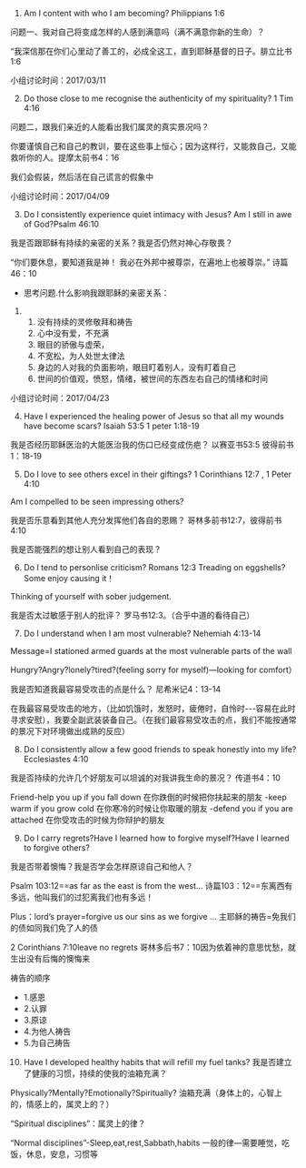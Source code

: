 1. Am I content with who I am becoming? Philippians 1:6

问题一、我对自己将变成怎样的人感到满意吗（满不满意你新的生命）？ 

“我深信那在你们心里动了善工的，必成全这工，直到耶稣基督的日子。‭‭腓立比书‬ ‭1:6‬ ‭

小组讨论时间：2017/03/11



2. Do those close to me recognise the authenticity of my spirituality? 1 Tim 4:16

问题二，跟我们亲近的人能看出我们属灵的真实景况吗？ 

你要谨慎自己和自己的教训，要在这些事上恒心；因为这样行，又能救自己，又能救听你的人。提摩太前书4：16

我们会假装，然后活在自己谎言的假象中

小组讨论时间：2017/04/09



3. Do I consistently experience quiet intimacy with Jesus? Am I still in awe of God?Psalm 46:10

我是否跟耶稣有持续的亲密的关系？我是否仍然对神心存敬畏？

“你们要休息，要知道我是神！ 我必在外邦中被尊崇，在遍地上也被尊崇。” 诗篇46：10

- 思考问题.什么影响我跟耶稣的亲密关系：

1. 1. 没有持续的灵修敬拜和祷告
   2. 心中没有爱，不充满
   3. 眼目的骄傲与虚荣，
   4. 不宽松，为人处世太律法
   5. 身边的人对我的负面影响，眼目盯着别人，没有盯着自己
   6. 世间的价值观，愤怒，情绪，被世间的东西左右自己的情绪和时间

小组讨论时间：2017/04/23



4. Have I experienced the healing power of Jesus so that all my wounds have become scars?  Isaiah 53:5   1 peter 1:18-19

我是否经历耶稣医治的大能医治我的伤口已经变成伤疤？ 以赛亚书53:5 彼得前书1：18-19



5. Do I love to see others excel in their giftings? 1 Corinthians 12:7 , 1 Peter 4:10

Am I compelled to be seen impressing others?<Bill Gates Story>

我是否乐意看到其他人充分发挥他们各自的恩赐？ 哥林多前书12:7，彼得前书4:10

我是否能强烈的想让别人看到自己的表现？



6. Do I tend to personlise criticism? Romans 12:3  Treading on eggshells?Some enjoy causing it！

Thinking of yourself with sober judgement.

我是否太过敏感于别人的批评？ 罗马书12:3。（合乎中道的看待自己）



7. Do I understand when I am most vulnerable?       Nehemiah 4:13-14

Message=I stationed armed guards at the most vulnerable parts of the wall

Hungry?Angry?lonely?tired?(feeling sorry for myself)—looking for comfort）

我是否知道我最容易受攻击的点是什么？ 尼希米记4：13-14

在我最容易受攻击的地方，（比如饥饿时，发怒时，疲倦时，自怜时---容易在此时寻求安慰），我要全副武装装备自己。（在我们最容易受攻击的点，我们不能按通常的景况下对环境做出成熟的反应）



8. Do I consistently allow a few good friends to speak honestly into my life?Ecclesiastes 4:10

我是否持续的允许几个好朋友可以坦诚的对我讲我生命的景况？ 传道书4：10

Friend-help you up if you fall down  在你跌倒的时候把你扶起来的朋友 -keep warm if you grow cold   在你寒冷的时候让你取暖的朋友          -defend you if you are attached  在你受攻击的时候为你辩护的朋友



9. Do I carry regrets?Have I learned how to forgive myself?Have I learned to forgive others?

我是否带着懊悔？我是否学会怎样原谅自己和他人？

Psalm 103:12==as far as the east is from the west… 诗篇103：12==东离西有多远，他叫我们的过犯离我们也有多远！

Plus：lord’s prayer=forgive us our sins as we forgive … 主耶稣的祷告=免我们的债如同我们免了人的债

2 Corinthians 7:10leave no regrets 哥林多后书7：10因为依着神的意思忧愁，就生出没有后悔的懊悔来



祷告的顺序

- 1.感恩
- 2.认罪
- 3.原谅
- 4.为他人祷告
- 5.为自己祷告



10. Have I developed healthy habits that will refill my fuel tanks?  我是否建立了健康的习惯，持续的使我的油箱充满？

Physically?Mentally?Emotionally?Spiritually?  油箱充满（身体上的，心智上的，情感上的，属灵上的？）

“Spiritual disciplines”：属灵上的律？

“Normal disciplines”-Sleep,eat,rest,Sabbath,habits 一般的律—需要睡觉，吃饭，休息，安息，习惯等